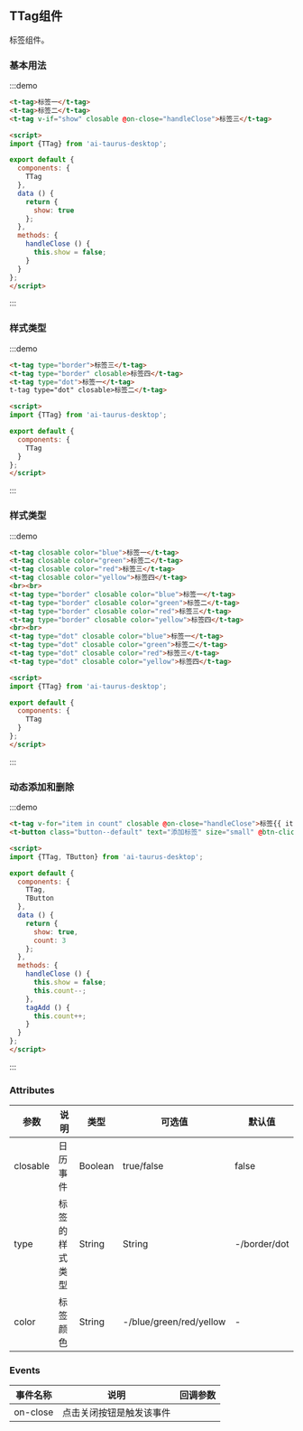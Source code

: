 <script>
import {TTag, TButton} from 'ai-taurus-desktop';

export default {
  components: {
    TTag,
    TButton
  },
  data () {
    return {
      show: true,
      count: 3
    };
  },
  methods: {
    handleClose () {
      this.show = false;
      this.count--;
    },
    tagAdd () {
      this.count++;
    }
  }
};
</script>
<style>
.tag {
    display: inline-block;
    height: 22px;
    line-height: 22px;
    margin: 2px 4px 2px 0;
    padding: 0 8px;
    border: 1px solid #e3e8ee;
    border-radius: 3px;
    background: #f7f7f7;
    font-size: 12px;
    vertical-align: middle;
    opacity: 1;
    overflow: hidden;
    cursor: pointer;
}
.tag .tag-text {

}
.tag .tag-close {
    font-size: 12px;
    -ms-transform: scale(1.42857143) rotate(0);
    transform: scale(1.42857143) rotate(0);
    cursor: pointer;
    margin-left: 8px;
    color: #666;
    opacity: .66;
    position: relative;
    top: -1px;
}
.tag-border {
    height: 24px;
    line-height: 24px;
    border: 1px solid #e3e8ee!important;
    color: #657180!important;
    background: #fff!important;
    position: relative;
}
.tag-dot {
    height: 32px;
    line-height: 32px;
    border: 1px solid #e3e8ee!important;
    color: #657180!important;
    background: #fff!important;
    padding: 0 12px;
}
.tag-blue, .tag-green, .tag-red, .tag-yellow {
    border: 0;
    color: white;
}
.tag-blue{
    background: #39f;
}
.tag-border.tag-blue .tag-close{
    color: #39f;
}
.tag-green{
    background: #0c6;
}
.tag-border.tag-green .tag-close{
    color: #0c6;
}
.tag-red{
    background: #f50;
}
.tag-border.tag-red .tag-close{
    color: #f50;
}
.tag-yellow{
    background: #f90;
}
.tag-border.tag-yellow .tag-close{
    color: #f90;
}

.tag-border.tag-blue {
    color: #39f!important;
    border: 1px solid #39f!important;
}
.tag-border.tag-green {
    color: #0c6!important;
    border: 1px solid #0c6!important;
}
.tag-border.tag-red {
    color: #f50!important;
    border: 1px solid #f50!important;
}
.tag-border.tag-yellow {
    color: #f90!important;
    border: 1px solid #f90!important;
}
</style>

## TTag组件

标签组件。

### 基本用法

:::demo

```html
<t-tag>标签一</t-tag>
<t-tag>标签二</t-tag>
<t-tag v-if="show" closable @on-close="handleClose">标签三</t-tag>

<script>
import {TTag} from 'ai-taurus-desktop';

export default {
  components: {
    TTag
  },
  data () {
    return {
      show: true
    };
  },
  methods: {
    handleClose () {
      this.show = false;
    }
  }
};
</script>
```
:::

### 样式类型

:::demo

```html
<t-tag type="border">标签三</t-tag>
<t-tag type="border" closable>标签四</t-tag>
<t-tag type="dot">标签一</t-tag>
t-tag type="dot" closable>标签二</t-tag>

<script>
import {TTag} from 'ai-taurus-desktop';

export default {
  components: {
    TTag
  }
};
</script>
```
:::

### 样式类型

:::demo

```html
<t-tag closable color="blue">标签一</t-tag>
<t-tag closable color="green">标签二</t-tag>
<t-tag closable color="red">标签三</t-tag>
<t-tag closable color="yellow">标签四</t-tag>
<br><br>
<t-tag type="border" closable color="blue">标签一</t-tag>
<t-tag type="border" closable color="green">标签二</t-tag>
<t-tag type="border" closable color="red">标签三</t-tag>
<t-tag type="border" closable color="yellow">标签四</t-tag>
<br><br>
<t-tag type="dot" closable color="blue">标签一</t-tag>
<t-tag type="dot" closable color="green">标签二</t-tag>
<t-tag type="dot" closable color="red">标签三</t-tag>
<t-tag type="dot" closable color="yellow">标签四</t-tag>

<script>
import {TTag} from 'ai-taurus-desktop';

export default {
  components: {
    TTag
  }
};
</script>
```
:::

### 动态添加和删除

:::demo

```html
<t-tag v-for="item in count" closable @on-close="handleClose">标签{{ item }}</t-tag>
<t-button class="button--default" text="添加标签" size="small" @btn-click="tagAdd"></t-button>

<script>
import {TTag, TButton} from 'ai-taurus-desktop';

export default {
  components: {
    TTag,
    TButton
  },
  data () {
    return {
      show: true,
      count: 3
    };
  },
  methods: {
    handleClose () {
      this.show = false;
      this.count--;
    },
    tagAdd () {
      this.count++;
    }
  }
};
</script>
```
:::

### Attributes

| 参数 | 说明 | 类型 | 可选值 | 默认值 |
| ---- | ---- | ---- | ---- | ---- |
| closable | 日历事件 | Boolean | true/false | false |
| type | 标签的样式类型 | String | String | -/border/dot | - |
| color | 标签颜色 | String | -/blue/green/red/yellow | - |

### Events

| 事件名称 | 说明 | 回调参数 |
| --- | --- | --- |
| on-close | 点击关闭按钮是触发该事件 |  |
